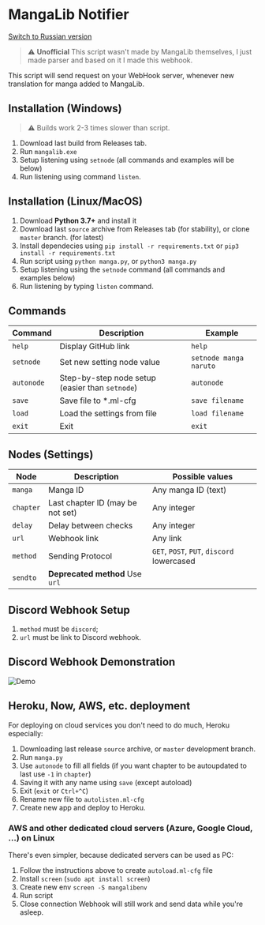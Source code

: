 # MangaLib Notifier

[Switch to Russian version](README.md)

> :warning: **Unofficial** This script wasn't made by MangaLib themselves, I just made parser and based on it I made this webhook.

This script will send request on your WebHook server, whenever new translation for manga added to MangaLib.

## Installation (Windows)

> :warning: Builds work 2-3 times slower than script.

1. Download last build from Releases tab.
2. Run `mangalib.exe`
3. Setup listening using `setnode` (all commands and examples will be below)
4. Run listening using command `listen`.

## Installation (Linux/MacOS)
1. Download **Python 3.7+** and install it
2. Download last `source` archive from Releases tab (for stability), or clone `master` branch. (for latest)
3. Install dependecies using `pip install -r requirements.txt` or `pip3 install -r requirements.txt`
4. Run script using `python manga.py`, or `python3 manga.py`
5. Setup listening using the `setnode` command (all commands and examples below)
6. Run listening by typing `listen` command.

## Commands
| Command | Description                    | Example |
| ------------- | ----------------------- | --------------------- |
| `help`      | Display GitHub link      | `help` |
| `setnode`   | Set new setting node value    | `setnode manga naruto` |
| `autonode`   | Step-by-step node setup (easier than `setnode`)    | `autonode` |
| `save`   | Save file to *.ml-cfg    | `save filename` |
| `load`   | Load the settings from file    | `load filename` |
| `exit`   | Exit    | `exit` |

## Nodes (Settings)
| Node  | Description    | Possible values |
| ------------- | ----------------------- | --------------------- |
| `manga`      | Manga ID      | Any manga ID (text) |
| `chapter`      | Last chapter ID (may be not set)      | Any integer |
| `delay`      | Delay between checks      | Any integer |
| `url`      | Webhook link     | Any link |
| `method`      | Sending Protocol     | `GET`, `POST`, `PUT`, `discord` lowercased |
| `sendto`      | **Deprecated method** Use `url`     |  |

## Discord Webhook Setup
1. `method` must be `discord`;
2. `url` must be link to Discord webhook.

## Discord Webhook Demonstration
![Demo](https://i.imgur.com/gC4scNu.png "Demo")

## Heroku, Now, AWS, etc. deployment
For deploying on cloud services you don't need to do much, Heroku especially:
1. Downloading last release `source` archive, or `master` development branch.
2. Run `manga.py`
3. Use `autonode` to fill all fields (if you want chapter to be autoupdated to last use `-1` in `chapter`)
4. Saving it with any name using `save` (except autoload)
5. Exit (`exit` or `Ctrl+^C`)
6. Rename new file to `autolisten.ml-cfg`
7. Create new app and deploy to Heroku.

### AWS and other dedicated cloud servers (Azure, Google Cloud, ...) on Linux
There's even simpler, because dedicated servers can be used as PC:
1. Follow the instructions above to create `autoload.ml-cfg` file
2. Install `screen` (`sudo apt install screen`)
3. Create new env `screen -S mangalibenv`
4. Run script
5. Close connection
Webhook will still work and send data while you're asleep.